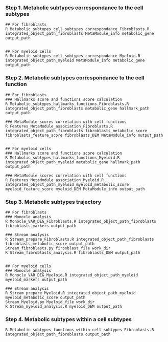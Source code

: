 ### Step 1. Metabolic subtypes correspondance to the cell subtypes
    ## For fibroblasts
    R Metabolic_subtypes_cell_subtypes_correspondance_Fibroblasts.R integrated_object_path_fibroblasts MetaModule_info metabolic_gene output_path
    

    ## For myeloid cells
    R Metabolic_subtypes_cell_subtypes_correspondance_Myeloid.R integrated_object_path_myeloid MetaModule_info metabolic_gene output_path

### Step 2. Metabolic subtypes correspondance to the cell function
    ## For fibroblasts
    ### Hallmarks score and functions score calculation
    R Metabolic_subtypes_hallmarks_functions_Fibroblasts.R integrated_object_path_fibroblasts metabolic_gene hallmark_path output_path

    ### MetaModule scores correlation with cell functions
    R Features_MetaModule_association_Fibroblasts.R  integrated_object_path_fibroblasts fibroblasts_metabolic_score fibroblasts_feature_score fibroblasts_DEM MetaModule_info output_path


    ## For myeloid cells
    ### Hallmarks score and functions score calculation
    R Metabolic_subtypes_hallmarks_functions_Myeloid.R integrated_object_path_myeloid metabolic_gene hallmark_path output_path

    ### MetaModule scores correlation with cell functions
    R Features_MetaModule_association_Myeloid.R  integrated_object_path_myeloid myeloid_metabolic_score myeloid_feature_score myeloid_DEM MetaModule_info output_path

### Step 3. Metabolic subtypes trajectory
    ## For fibroblasts
    ### Monocle analysis
    R Monocle_VAR_DEG_Fibroblasts.R integrated_object_path_fibroblasts fibroblasts_markers output_path

    ### Stream analysis
    R Stream_prepare_Fibroblasts.R integrated_object_path_fibroblasts fibroblasts_metabolic_score output_path
    Stream_fibroblasts.py firboblast_file work_dir
    R Stream_fibroblasts_analysis.R fibroblasts_DEM output_path


    ## For myeloid cells
    ### Monocle analysis
    R Monocle_VAR_DEG_Myeloid.R integrated_object_path_myeloid myeloid_markers output_path

    ### Stream analysis
    R Stream_prepare_Myeloid.R integrated_object_path_myeloid myeloid_metabolic_score output_path
    Stream_Myeloid.py Myeloid_file work_dir
    R Stream_myeloid_analysis.R myeloid_DEM output_path

### Step 4. Metabolic subtypes within a cell subtypes
    R Metabolic_subtypes_functions_within_cell_subtypes_Fibroblasts.R integrated_object_path_fibroblasts output_path
    